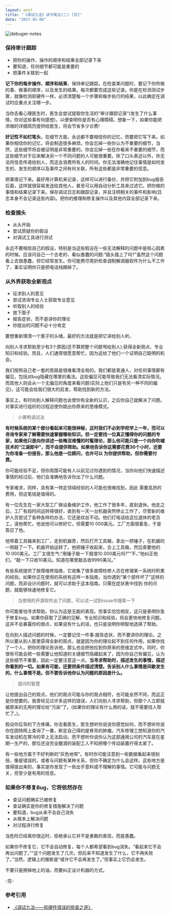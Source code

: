 ```yaml
---
layout: post
title: "《调试九法》读书笔记(二) [完]"
date: "2017-01-06"
---
```


![debuger-notes]({{site.IMG_PATH}}/debuger-notes.jpg)

### 保持审计跟踪
+ 把你的操作、操作的顺序和结果全部记录下来
+ 要知道，任何细节都可能是重要的
+ 把事件关联到一起 

**记下你的每步操作、顺序和结果**，保持审记跟踪。在检查某问题时，要记下你所做的事、做事的顺序，以及发生的结果。每次都要完成这些记录。你是在检测测试步骤，就像检测软硬件一样。必须清楚每一个步骤和每步执行的结果，以此确定在调试时应重点关注哪一步。

当你去看心理医生时，医生会尝试提取你生活的“审计跟踪记录”(发生了什么事情，你对这些事有何感想)，以便查明你是否有心理障碍。想象一下，如果你能把浓缩的详细简历提供给医生，将会节省多少诊费!

**好记性不如烂笔头**，在细节方面，永远都不要相信你的记忆，而要把它写下来。如果你相信你的记忆，将会制造很多麻烦。你会忘掉一些你认为不重要的细节，当然，这些细节将会被证明是非常重要的。你会忘掉一些在你看来不重要的细节，而这些细节对于后来解决另一个不同问题的人可能很重要。除了口头表述以外，你无法将信息传递给别人，而这会浪费所有人的时间。你无法准确地记住事情是如何发生的、发生的顺序以及事件之间有何关联，所有这些都是非常重要的信息。

把事情记下来。最好用计算机来记录，这样可以进行备份，并把它附加到bug报告后面，这样就很容易发送给其他人，甚至可以用自动分析工具来过滤它。把你做的事情和结果记录下来。保存调试日志和跟踪记录，并且注明相关的事件和影响(日志本身不会记录这些内容)。把你的推理和修复操作以及其他内容全部记录下来。

### 检查插头
+ 从头开始
+ 尝试质疑你的假设
+ 对调试工具进行测试

永远不要相信自己的假设，特别是当这些假设在一些无法解释的问题中是核心因素的时候。应该问自己一个古老的、看似愚蠢的问题:“插头插上了吗?”虽然这个问题看上去很愚蠢，但它经常发生。你可能费尽周折检查调制解调器软件为什么不工作了，事实证明你只是把电话线踢掉了。

### 从外界获取全新观点
+ 征求别人的意见
+ 尝试咨询专业人士获取专业意见
+ 听取别人的经验
+ 放下面子
+ 报告症状，而不是讲你的理论
+ 你提出的问题不必十分肯定

要想重新理清一个案子的头绪，最好的方法就是把它讲给别人听。

向别人寻求帮助至少有3个原因(还不算把整个问题甩给别人):获得全新观点、专业知识和经验。而且，人们通常很愿意帮忙，因为这给了他们一个证明自己聪明的机会。

我们按照自己老一套的思路是很难看清全局的。我们都是普通人，对任何事情都有偏见，包括对bug隐藏在哪里的看法。这些偏见可能导致我们无法看清实际情况。而其他人则会从一个无偏见的角度来看问题(实际上他们只是有另一种不同的偏见)，这可能会给我们很大的启发，帮助找到新的方法。

事实上，有时向别人解释问题也会使你有全新的认识，之后你自己就解决了问题。对事实进行组织的过程迫使你跳出你原来的思维模式。
> 小黄鸭调试法

**有时候系统的某个部分看起来可能很神秘，这时我们不必到学校学上一年，而可以咨询专家来了解需要快速掌握哪些知识。但一定要找一位真正懂得你的问题的专家，如果他只是向你讲述一些晦涩难懂的时髦理论，那么他可能只是一个向你吹嘘技术的“江湖郎中”，而不会提供帮助。如果他告诉你这需要花费30个小时，还要为你准备一份报告，那么他是一位顾问，也许可以 为你提供帮助，但你需要付费。**

你可能经验不足，但你周围可能有人以前见过你遇到的情况，当你向他们快速描述事情的经过后，他们会准确地告诉你出了什么问题。

专家难求，同样，具有某一特定领域经验的人可能也很难找到，因此
需要高昂的费用，但这笔钱是值得的。

有一位先生在一家大型工厂做设备维护工作，他工作了很多年，直到退休。他走之后，工厂有段时间运转得很好，直到有一天一台机器突然停止工作了，尽管新的维护人员尝试了各种各样的办法，它还是纹丝不动。他们打电话给这位退休的老员工，请他帮忙。他说他可以修好它，但需要10 000美元。工厂方面很着急，于是答应了他。

他带着工具箱来到工厂，走到机器旁，然后打开工具箱，拿出一把锤子，在机器的一侧敲了一下。机器开始运转了。他把锤子收起来，合上工具箱，然后索要他的10 000美元。工厂主很生气:“用锤子敲一下就值10 000美元吗?”“不，”他纠正他们，“敲一下只收10美元。知道在哪里敲击收9990美元。”

有些系统提供了故障维修指南，它收集了很多故障检修人员在修理某一系统时积累的经验。如果你正在使用的系统有这样一本指南，当你遇到“某个部件坏了”这样的问题，而非设计问题时，就可以求助于这本指南。只需在症状表中找到 你的问题，就能够快速地修复它。
> 当使用的开源软件出了问题，可以试一试到issue中搜索一下

你可能害怕寻求帮助，你认为这是无能的表现。但事实恰恰相反，这只是表明你急于修复bug。如果你获取了正确的见解、专业知识和经验，将会更快地修复问题。这并不会暴露你的弱点，如果说有什么的话，也只是说明你明智地选择了帮助。

在向别人描述问题的时候，一定要记住一件事:报告症状，而不要讲你的理论。之所以要从别人那里获得全新的观点，就是因为你的理论起不到任何作用。如果你找了一个人，把你的理论告诉他，那么也会把他拉到你原来的思维定式中。同时，你很有可能会把一些需要让他知道的关键细节隐藏起来了，因为你自己有偏见，认为这些细节不重要。因此一定要注意这一点。**当寻求帮助时，描述发生的事情，描述你看到的一切。如果有可能，还要把条件描述清楚。告诉别人什么事情是间歇发生的，什么事情不是。但不要告诉他你认为问题的原因是什么。**
> 提问的智慧

让他提出自己的观点。他们的观点可能与你的观点相符，也可能全然不同，而这正是你想要的。我曾经见过许多这样的错误，人们向别人寻求帮助，但那个人立即就被原来的无用的理论给“污染”了。(如果你的理论有什么用的话，就不需要找人帮忙了。)。

假设你后背的下方疼痛，你去看医生，医生想听你说说你感觉如何，而不想听你说你在因特网上查询了一番，断定自己得的是脊背的肿瘤。汽车修理工想知道你的汽车发动机在寒冷的早上无法启动，而不想听你说你认为这部通用公司的汽车是在星期一生产的，那位还没完全醒酒的装配工人不知把哪个传动装置拧得太紧了。

有一些地方属于不好判断的“灰色地带”。有时你可能注意到一些数据看起来很别扭，像是错误的，或者与问题有某种关系，但你不确定为什么会这样。这些地方是值得提出来的，事实是你发现了一些出乎意料或不理解的事情。它可能与问题无关，但至少是有用的信息。

### 如果你不修复Bug，它将依然存在
+ 查证问题确实已被修复
+ 查证确实是你的修复措施解决了问题 
+ 要知道，bug从来不会自己消失 
+ 从根本上解决问题
+ 对过程进行修复

当危险已经离你很近时，拒绝承认它并不是勇敢的表现，而是愚蠢。

如果你不修复它，它不会自动修复。每个人都希望看到bug消失。“看起来它不会再出问题了。”“这个问题发生了几次，但后来不知道发生了什么，它不再失败了。”当然，逻辑上的推断是“或许它不会再发生了。”但事实上它仍会发生。

不要只是擦掉地上的油，而要纠正设计机器的方式。

-完-

### 参考引用

+ [《调试九法——软硬件错误的排查之道》](https://book.douban.com/subject/5376270)